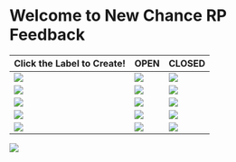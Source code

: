 # Welcome to New Chance RP Feedback


<table style="center:true">
<thead>
<tr>
<th>Click the Label to Create!</th>
<th>OPEN</th>
<th>CLOSED</th>
</tr>
</thead>
<tbody>
<tr>
<td><a href="https://github.com/Senlar/ncrp_issues"><img src="https://img.shields.io/badge/TOTAL-ISSUES-blue?style=for-the-badge"></a></td>
<td><a href="https://github.com/Senlar/ncrp_issues/issues"><img src="https://img.shields.io/github/issues-raw/Senlar/ncrp_issues?style=for-the-badge"></a></td>
<td><a href="https://github.com/Senlar/ncrp_issues/issues?q=is%3Aissue+is%3Aclosed"><img src="https://img.shields.io/github/issues-closed-raw/Senlar/ncrp_issues?style=for-the-badge"></a></td>
</tr>
<tr>
<td><a href="https://github.com/Senlar/ncrp_issues/issues/new?assignees=&labels=bug&template=bug-reports.md&title="><img src="https://img.shields.io/badge/REPORT-BUG-red?style=for-the-badge"></a></td>
<td><a href="https://github.com/Senlar/ncrp_issues/labels/bug"><img src="https://img.shields.io/github/issues/Senlar/ncrp_issues/bug?style=for-the-badge"></a></td>
<td><a href="https://github.com/Senlar/ncrp_issues/issues?q=is%3Aclosed+label%3Abug+"><img src="https://img.shields.io/github/issues-closed/Senlar/ncrp_issues/bug?style=for-the-badge"></a></td>

</tr>
<tr>
<td><a href="https://senlar.userecho.com/"><img src="https://img.shields.io/badge/REQUEST-ENHANCEMENT-9BEEEF?style=for-the-badge"></a></td>
<td><a href="https://github.com/Senlar/ncrp_issues/labels/enhancement"><img src="https://img.shields.io/github/issues/Senlar/ncrp_issues/enhancement?style=for-the-badge"></a></td>
<td><a href="https://github.com/Senlar/ncrp_issues/issues?q=label%3Aenhancement+is%3Aclosed"><img src="https://img.shields.io/github/issues-closed/Senlar/ncrp_issues/enhancement?style=for-the-badge"></a></td>
</tr>
<tr>
<td><a href="https://senlar.userecho.com/"><img src="https://img.shields.io/badge/REQUEST-FEATURE-7357F8?style=for-the-badge"></a></td>
<td><a href="https://github.com/Senlar/ncrp_issues/labels/new%20feature"><img src="https://img.shields.io/github/issues/Senlar/ncrp_issues/new feature?style=for-the-badge"></a></td>
<td><a href="https://github.com/Senlar/ncrp_issues/issues?q=is%3Aclosed+label%3A%22new+feature%22+"><img src="https://img.shields.io/github/issues-closed/Senlar/ncrp_issues/new feature?style=for-the-badge"></a></td>
</tr>
 
<tr>
<td><a href="https://github.com/Senlar/ncrp_issues/labels/project"><img src="https://img.shields.io/badge/PROJECT-LIST-ff9933?style=for-the-badge"></a></td>
<td><a href="https://github.com/Senlar/ncrp_issues/labels/project"><img src="https://img.shields.io/github/issues/Senlar/ncrp_issues/project?style=for-the-badge"></a></td>
<td><a href="https://github.com/Senlar/ncrp_issues/project?q=is%3Aclosed+label%3A%22new+feature%22+"><img src="https://img.shields.io/github/issues-closed/Senlar/ncrp_issues/project?style=for-the-badge"></a></td>
</tr>
</tbody>
</table>

 
<a href="https://www.newchancerp.net"><img src="https://i.imgur.com/Whdxkkc.png"></a>
